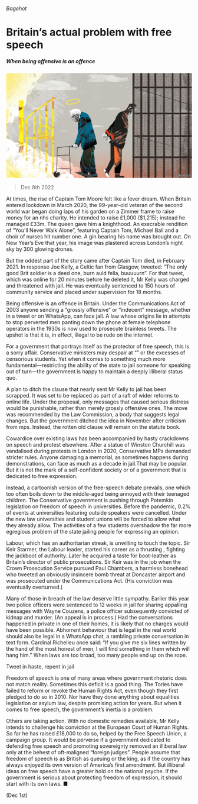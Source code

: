 ###### Bagehot

# Britain’s actual problem with free speech 

##### When being offensive is an offence 

![image](images/20221210_BRD000.jpg) 

> Dec 8th 2022 


At times, the rise of Captain Tom Moore felt like a fever dream. When Britain entered lockdown in March 2020, the 99-year-old veteran of the second world war began doing laps of his garden on a Zimmer frame to raise money for an nhs charity. He intended to raise £1,000 ($1,215); instead he managed £33m. The queen gave him a knighthood. An execrable rendition of “You’ll Never Walk Alone”, featuring Captain Tom, Michael Ball and a choir of nurses hit number one. A gin bearing his name was brought out. On New Year’s Eve that year, his image was plastered across London’s night sky by 300 glowing drones. 

But the oddest part of the story came after Captain Tom died, in February 2021. In response Joe Kelly, a Celtic fan from Glasgow, tweeted: “The only good Brit soldier is a deed one, burn auld fella, buuuuurn”. For that tweet, which was online for 20 minutes before he deleted it, Mr Kelly was charged and threatened with jail. He was eventually sentenced to 150 hours of community service and placed under supervision for 18 months. 

Being offensive is an offence in Britain. Under the Communications Act of 2003 anyone sending a “grossly offensive” or “indecent” message, whether in a tweet or on WhatsApp, can face jail. A law whose origins lie in attempts to stop perverted men panting down the phone at female telephone operators in the 1930s is now used to prosecute brainless tweets. The upshot is that it is, in effect, illegal to be rude on the internet. 

For a government that portrays itself as the protector of free speech, this is a sorry affair. Conservative ministers may despair at “” or the excesses of censorious students. Yet when it comes to something much more fundamental—restricting the ability of the state to jail someone for speaking out of turn—the government is happy to maintain a deeply illiberal status quo. 

A plan to ditch the clause that nearly sent Mr Kelly to jail has been scrapped. It was set to be replaced as part of a raft of wider reforms to online life. Under the proposal, only messages that caused serious distress would be punishable, rather than merely grossly offensive ones. The move was recommended by the Law Commission, a body that suggests legal changes. But the government ditched the idea in November after criticism from mps. Instead, the rotten old clause will remain on the statute book.

Cowardice over existing laws has been accompanied by hasty crackdowns on speech and protest elsewhere. After a statue of Winston Churchill was vandalised during protests in London in 2020, Conservative MPs demanded stricter rules. Anyone damaging a memorial, as sometimes happens during demonstrations, can face as much as a decade in jail.That may be popular. But it is not the mark of a self-confident society or of a government that is dedicated to free expression. 

Instead, a cartoonish version of the free-speech debate prevails, one which too often boils down to the middle-aged being annoyed with their teenaged children. The Conservative government is pushing through Potemkin legislation on freedom of speech in universities. Before the pandemic, 0.2% of events at universities featuring outside speakers were cancelled. Under the new law universities and student unions will be forced to allow what they already allow. The activities of a few students overshadow the far more egregious problem of the state jailing people for expressing an opinion. 

Labour, which has an authoritarian streak, is unwilling to touch the topic. Sir Keir Starmer, the Labour leader, started his career as a thrusting , fighting the jackboot of authority. Later he acquired a taste for boot-leather as Britain’s director of public prosecutions. Sir Keir was in the job when the Crown Prosecution Service pursued Paul Chambers, a harmless bonehead who tweeted an obviously insincere bomb threat at Doncaster airport and was prosecuted under the Communications Act. (His conviction was eventually overturned.)

Many of those in breach of the law deserve little sympathy. Earlier this year two police officers were sentenced to 12 weeks in jail for sharing appalling messages with Wayne Couzens, a police officer subsequently convicted of kidnap and murder. (An appeal is in process.) Had the conversations happened in private in one of their homes, it is likely that no charges would have been possible. Abhorrent behaviour that is legal in the real world should also be legal in a WhatsApp chat, a rambling private conversation in text form. Cardinal Richelieu once said: “If you give me six lines written by the hand of the most honest of men, I will find something in them which will hang him.” When laws are too broad, too many people end up on the rope. 

Tweet in haste, repent in jail

Freedom of speech is one of many areas where government rhetoric does not match reality. Sometimes this deficit is a good thing. The Tories have failed to reform or revoke the Human Rights Act, even though they first pledged to do so in 2010. Nor have they done anything about equalities legislation or asylum law, despite promising action for years. But when it comes to free speech, the government’s inertia is a problem. 

Others are taking action. With no domestic remedies available, Mr Kelly intends to challenge his conviction at the European Court of Human Rights. So far he has raised £18,000 to do so, helped by the Free Speech Union, a campaign group. It would be perverse if a government dedicated to defending free speech and promoting sovereignty removed an illiberal law only at the behest of oft-maligned “foreign judges”. People assume that freedom of speech is as British as queuing or the king, as if the country has always enjoyed its own version of America’s first amendment. But illiberal ideas on free speech have a greater hold on the national psyche. If the government is serious about protecting freedom of expression, it should start with its own laws. ■


 (Dec 1st)



